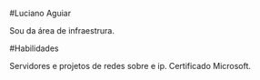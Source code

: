 #Luciano Aguiar

Sou da área de infraestrura.

#Habilidades

Servidores e projetos de redes sobre e ip.
Certificado Microsoft.
